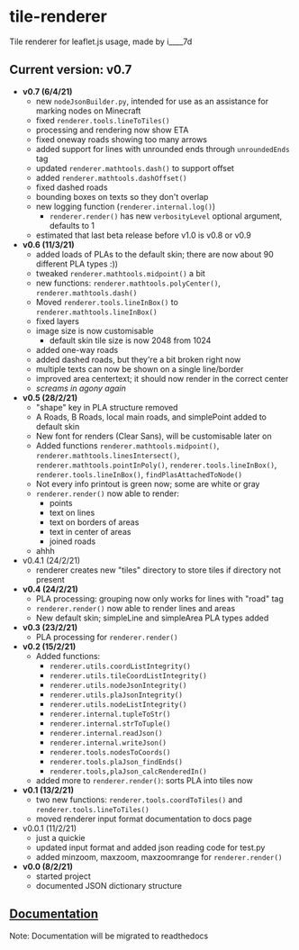 # tile-renderer
Tile renderer for leaflet.js usage, made by i____7d

## Current version: v0.7
* **v0.7 (6/4/21)**
  * new `nodeJsonBuilder.py`, intended for use as an assistance for marking nodes on Minecraft
  * fixed `renderer.tools.lineToTiles()`
  * processing and rendering now show ETA
  * fixed oneway roads showing too many arrows
  * added support for lines with unrounded ends through `unroundedEnds` tag
  * updated `renderer.mathtools.dash()` to support offset
  * added `renderer.mathtools.dashOffset()`
  * fixed dashed roads
  * bounding boxes on texts so they don't overlap
  * new logging function (`renderer.internal.log()`)
    * `renderer.render()` has new `verbosityLevel` optional argument, defaults to 1
  * estimated that last beta release before v1.0 is v0.8 or v0.9
* **v0.6 (11/3/21)**
  * added loads of PLAs to the default skin; there are now about 90 different PLA types :))
  * tweaked `renderer.mathtools.midpoint()` a bit
  * new functions: `renderer.mathtools.polyCenter()`, `renderer.mathtools.dash()`
  * Moved `renderer.tools.lineInBox()` to `renderer.mathtools.lineInBox()`
  * fixed layers
  * image size is now customisable
    * default skin tile size is now 2048 from 1024
  * added one-way roads
  * added dashed roads, but they're a bit broken right now
  * multiple texts can now be shown on a single line/border
  * improved area centertext; it should now render in the correct center
  * *screams in agony again*
* **v0.5 (28/2/21)**
  * "shape" key in PLA structure removed
  * A Roads, B Roads, local main roads, and simplePoint added to default skin
  * New font for renders (Clear Sans), will be customisable later on
  * Added functions `renderer.mathtools.midpoint()`, `renderer.mathtools.linesIntersect()`, `renderer.mathtools.pointInPoly()`, `renderer.tools.lineInBox()`, `renderer.tools.lineInBox()`, `findPlasAttachedToNode()`
  * Not every info printout is green now; some are white or gray
  * `renderer.render()` now able to render:
    * points
    * text on lines
    * text on borders of areas
    * text in center of areas
    * joined roads
  * ahhh
* v0.4.1 (24/2/21)
  * renderer creates new "tiles" directory to store tiles if directory not present
* **v0.4 (24/2/21)**
  * PLA processing: grouping now only works for lines with "road" tag
  * `renderer.render()` now able to render lines and areas
  * New default skin; simpleLine and simpleArea PLA types added
* **v0.3 (23/2/21)**
  * PLA processing for `renderer.render()`
* **v0.2 (15/2/21)**
  * Added functions:
    * `renderer.utils.coordListIntegrity()`
    * `renderer.utils.tileCoordListIntegrity()`
    * `renderer.utils.nodeJsonIntegrity()`
    * `renderer.utils.plaJsonIntegrity()`
    * `renderer.utils.nodeListIntegrity()`
    * `renderer.internal.tupleToStr()`
    * `renderer.internal.strToTuple()`
    * `renderer.internal.readJson()`
    * `renderer.internal.writeJson()`
    * `renderer.tools.nodesToCoords()`
    * `renderer.tools.plaJson_findEnds()`
    * `renderer.tools,plaJson_calcRenderedIn()`
  * added more to `renderer.render()`: sorts PLA into tiles now
* **v0.1 (13/2/21)**
  * two new functions: `renderer.tools.coordToTiles()` and `renderer.tools.lineToTiles()`
  * moved renderer input format documentation to docs page
* v0.0.1 (11/2/21)
  * just a quickie
  * updated input format and added json reading code for test.py
  * added minzoom, maxzoom, maxzoomrange for `renderer.render()`
* **v0.0 (8/2/21)**
  * started project
  * documented JSON dictionary structure

## [Documentation](../main/docs.md)
Note: Documentation will be migrated to readthedocs